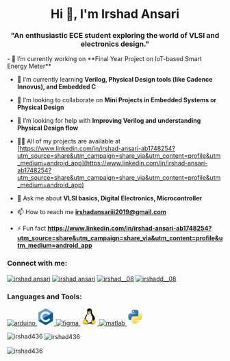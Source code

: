 <h1 align="center">Hi 👋, I'm Irshad Ansari</h1>
<h3 align="center">"An enthusiastic ECE student exploring the world of VLSI and electronics design."</h3>
<img src="https://i.ytimg.com/vi/k0NMJpfy2V8/maxresdefault.jpg"width="400px" align="right" alt="">
- 🔭 I’m currently working on **Final Year Project on IoT-based Smart Energy Meter**

- 🌱 I’m currently learning **Verilog, Physical Design tools (like Cadence Innovus), and Embedded C**

- 👯 I’m looking to collaborate on **Mini Projects in Embedded Systems or Physical Design**

- 🤝 I’m looking for help with **Improving Verilog and understanding Physical Design flow**

- 👨‍💻 All of my projects are available at [https://www.linkedin.com/in/irshad-ansari-ab1748254?utm_source=share&utm_campaign=share_via&utm_content=profile&utm_medium=android_app](https://www.linkedin.com/in/irshad-ansari-ab1748254?utm_source=share&utm_campaign=share_via&utm_content=profile&utm_medium=android_app)

- 💬 Ask me about **VLSI basics, Digital Electronics, Microcontroller**

- 📫 How to reach me **irshadansariii2019@gmail.com**

- ⚡ Fun fact **https://www.linkedin.com/in/irshad-ansari-ab1748254?utm_source=share&utm_campaign=share_via&utm_content=profile&utm_medium=android_app**

<h3 align="left">Connect with me:</h3>
<p align="left">
<a href="https://linkedin.com/in/irshad ansari" target="blank"><img align="center" src="https://raw.githubusercontent.com/rahuldkjain/github-profile-readme-generator/master/src/images/icons/Social/linked-in-alt.svg" alt="irshad ansari" height="30" width="40" /></a>
<a href="https://fb.com/irshad ansari" target="blank"><img align="center" src="https://raw.githubusercontent.com/rahuldkjain/github-profile-readme-generator/master/src/images/icons/Social/facebook.svg" alt="irshad ansari" height="30" width="40" /></a>
<a href="https://instagram.com/irshad__08" target="blank"><img align="center" src="https://raw.githubusercontent.com/rahuldkjain/github-profile-readme-generator/master/src/images/icons/Social/instagram.svg" alt="irshad__08" height="30" width="40" /></a>
<a href="https://www.youtube.com/c/irshadd__08" target="blank"><img align="center" src="https://raw.githubusercontent.com/rahuldkjain/github-profile-readme-generator/master/src/images/icons/Social/youtube.svg" alt="irshadd__08" height="30" width="40" /></a>
</p>

<h3 align="left">Languages and Tools:</h3>
<p align="left"> <a href="https://www.arduino.cc/" target="_blank" rel="noreferrer"> <img src="https://cdn.worldvectorlogo.com/logos/arduino-1.svg" alt="arduino" width="40" height="40"/> </a> <a href="https://www.cprogramming.com/" target="_blank" rel="noreferrer"> <img src="https://raw.githubusercontent.com/devicons/devicon/master/icons/c/c-original.svg" alt="c" width="40" height="40"/> </a> <a href="https://www.figma.com/" target="_blank" rel="noreferrer"> <img src="https://www.vectorlogo.zone/logos/figma/figma-icon.svg" alt="figma" width="40" height="40"/> </a> <a href="https://www.linux.org/" target="_blank" rel="noreferrer"> <img src="https://raw.githubusercontent.com/devicons/devicon/master/icons/linux/linux-original.svg" alt="linux" width="40" height="40"/> </a> <a href="https://www.mathworks.com/" target="_blank" rel="noreferrer"> <img src="https://upload.wikimedia.org/wikipedia/commons/2/21/Matlab_Logo.png" alt="matlab" width="40" height="40"/> </a> <a href="https://www.python.org" target="_blank" rel="noreferrer"> <img src="https://raw.githubusercontent.com/devicons/devicon/master/icons/python/python-original.svg" alt="python" width="40" height="40"/> </a> </p>

<p><img align="left" src="https://github-readme-stats.vercel.app/api/top-langs?username=irshad436&show_icons=true&locale=en&layout=compact" alt="irshad436" /></p>

<p>&nbsp;<img align="center" src="https://github-readme-stats.vercel.app/api?username=irshad436&show_icons=true&locale=en" alt="irshad436" /></p>

<p><img align="center" src="https://github-readme-streak-stats.herokuapp.com/?user=irshad436&" alt="irshad436" /></p>

